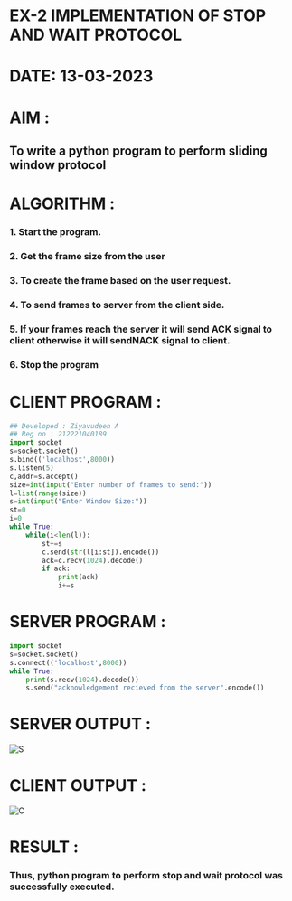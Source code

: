 # EX-2 IMPLEMENTATION OF STOP AND WAIT PROTOCOL

# DATE: 13-03-2023

# AIM :
## To write a python program to perform sliding window protocol


# ALGORITHM :
### 1. Start the program.
### 2. Get the frame size from the user
### 3. To create the frame based on the user request.
### 4. To send frames to server from the client side.
### 5. If your frames reach the server it will send ACK signal to client otherwise it will sendNACK signal to client.

### 6. Stop the program

# CLIENT PROGRAM :
```PYTHON 3 
## Developed : Ziyavudeen A
## Reg no : 212221040189
import socket
s=socket.socket()
s.bind(('localhost',8000))
s.listen(5)
c,addr=s.accept()
size=int(input("Enter number of frames to send:"))
l=list(range(size))
s=int(input("Enter Window Size:"))
st=0
i=0
while True:
	while(i<len(l)):
		st+=s
		c.send(str(l[i:st]).encode())
		ack=c.recv(1024).decode()
		if ack:
			print(ack)
			i+=s

```
# SERVER PROGRAM :
```PYTHON 3
import socket
s=socket.socket()
s.connect(('localhost',8000))
while True:
	print(s.recv(1024).decode())
	s.send("acknowledgement recieved from the server".encode())
```


# SERVER OUTPUT :
![S](https://github.com/Javith-farkhan/EX-2/assets/94296805/b769c902-6727-408b-844e-1f97276a9d11)

# CLIENT OUTPUT :
![C](https://github.com/Javith-farkhan/EX-2/assets/94296805/288ee757-7ef5-4091-a184-e2d430952192)




# RESULT :
### Thus, python program to perform stop and wait protocol was successfully executed.



